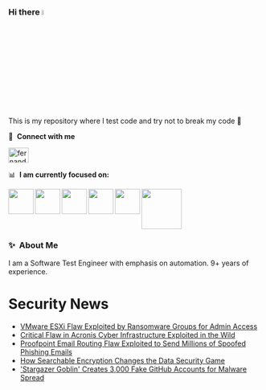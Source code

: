 ### Hi there <a href="https://www.gautamkrishnar.com/"><img src="https://media.giphy.com/media/hvRJCLFzcasrR4ia7z/giphy.gif" width="5%"></a>
This is my repository where I test code and try not to break my code :rofl:

🔗 &nbsp;**Connect with me**
<p align="left">
<a href="https://linkedin.com/in/fernandorlcruz" target="blank"><img align="center" src="https://raw.githubusercontent.com/rahuldkjain/github-profile-readme-generator/master/src/images/icons/Social/linked-in-alt.svg" alt="fernando cruz" height="30" width="40" /></a>
  
📊 &nbsp;**I am currently focused on:**

<img align="left" width='50' height='50' src="https://cdn.jsdelivr.net/gh/devicons/devicon/icons/python/python-original-wordmark.svg" />
<img align="left" width='50' height='50' src="https://cdn.jsdelivr.net/gh/devicons/devicon/icons/csharp/csharp-original.svg" />
<img align="left" width='50' height='50' src="https://cdn.jsdelivr.net/gh/devicons/devicon/icons/jenkins/jenkins-original.svg" />
<img align="left" width='50' height='50' src="https://specflow.org/wp-content/uploads/2021/05/SpecFlow-Icon.png" />
<img align="left" width='50' height='50' src="https://www.svgrepo.com/show/306098/githubactions.svg" />
<img width='80' height='80' src="https://cdn2.vectorstock.com/i/1000x1000/64/81/security-testing-concept-icon-safety-audit-key-vector-29166481.jpg" />
          
          
  
### ✨&nbsp; About Me

I am a Software Test Engineer with emphasis on automation. 9+ years of experience.

# Security News
<!-- BLOG-POST-LIST:START -->
- [VMware ESXi Flaw Exploited by Ransomware Groups for Admin Access](https://thehackernews.com/2024/07/vmware-esxi-flaw-exploited-by.html)
- [Critical Flaw in Acronis Cyber Infrastructure Exploited in the Wild](https://thehackernews.com/2024/07/critical-flaw-in-acronis-cyber.html)
- [Proofpoint Email Routing Flaw Exploited to Send Millions of Spoofed Phishing Emails](https://thehackernews.com/2024/07/proofpoint-email-routing-flaw-exploited.html)
- [How Searchable Encryption Changes the Data Security Game](https://thehackernews.com/2024/07/how-searchable-encryption-changes-data.html)
- [&#39;Stargazer Goblin&#39; Creates 3,000 Fake GitHub Accounts for Malware Spread](https://thehackernews.com/2024/07/stargazer-goblin-creates-3000-fake.html)
<!-- BLOG-POST-LIST:END -->
